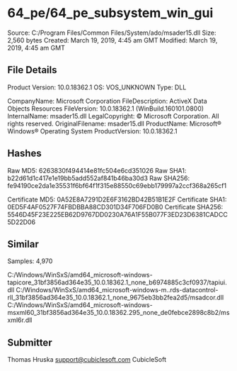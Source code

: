 64_pe/64_pe_subsystem_win_gui
=============================

Source:  C:/Program Files/Common Files/System/ado/msader15.dll
Size:  2,560 bytes
Created:  March 19, 2019, 4:45 am GMT
Modified:  March 19, 2019, 4:45 am GMT

File Details
------------

Product Version:  10.0.18362.1
OS:  VOS_UNKNOWN
Type:  DLL

CompanyName:  Microsoft Corporation
FileDescription:  ActiveX Data Objects Resources
FileVersion:  10.0.18362.1 (WinBuild.160101.0800)
InternalName:  msader15.dll
LegalCopyright:  © Microsoft Corporation. All rights reserved.
OriginalFilename:  msader15.dll
ProductName:  Microsoft® Windows® Operating System
ProductVersion:  10.0.18362.1

Hashes
------

Raw MD5:  6263830f494414e81fc504e6cd351026
Raw SHA1:  b22d61d1c417e1e19bb5add552af841b46ba30d3
Raw SHA256:  fe94190ce2da1e35531f6bf64f1f315e88550c69ebb179997a2ccf368a265cf1

Certificate MD5:  0A52E8A7291D2E6F3162BD42B51B1E2F
Certificate SHA1:  0ED5F4AF0527F74FBDBBA88CD301D34F706FD0B0
Certificate SHA256:  5546D45F23E225EB62D9767DD0230A76A1F55B077F3ED23D6381CADCC5D22D06

Similar
-------

Samples:  4,970

C:/Windows/WinSxS/amd64_microsoft-windows-tapicore_31bf3856ad364e35_10.0.18362.1_none_b6974885c3cf0937/tapiui.dll
C:/Windows/WinSxS/amd64_microsoft-windows-m..rds-datacontrol-rll_31bf3856ad364e35_10.0.18362.1_none_9675eb3bb2fea2d5/msadcor.dll
C:/Windows/WinSxS/amd64_microsoft-windows-msxml60_31bf3856ad364e35_10.0.18362.295_none_de0febce2898c8b2/msxml6r.dll

Submitter
---------

Thomas Hruska
support@cubiclesoft.com
CubicleSoft
